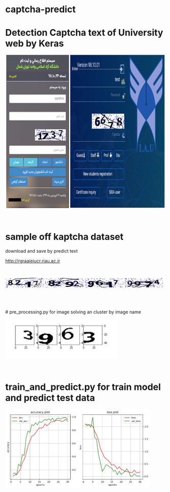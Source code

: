 # captcha-predict

# Detection Captcha text of University web by Keras

<p align="center">
  <img width="39%" height="480" src="https://github.com/esnrhm/captcha-predict/blob/master/img/web.png" / >
  <img width="59%" height="480" src="https://github.com/esnrhm/captcha-predict/blob/master/img/web1.png" />
</p>
<br>

# sample off kaptcha dataset

download and save by predict text
<br>
     
<a href="http://rgraaieiucr.riau.ac.ir/loginb.aspx">http://rgraaieiucr.riau.ac.ir</a>



<br>


<p float="Center">
  <img src="https://github.com/esnrhm/captcha-predict/blob/master/img/dataset/8217.jpg" width="24%" />
  <img src="https://github.com/esnrhm/captcha-predict/blob/master/img/dataset/8292.jpg" width="24%" /> 
  <img src="https://github.com/esnrhm/captcha-predict/blob/master/img/dataset/9617.jpg" width="24%" />
  <img src="https://github.com/esnrhm/captcha-predict/blob/master/img/dataset/9974.jpg" width="24%" />
</p>

<br>
<br>
<br>
# pre_processing.py for image solving an cluster by image name 

<p float="Center">
  <img src="https://github.com/esnrhm/captcha-predict/blob/master/solve.png" width="70%" />
</p>

<br>

# train_and_predict.py for train model and predict test data  

<p float="Center">
  <img src="https://github.com/esnrhm/captcha-predict/blob/master/download.png" width="90%" />
</p>

<br>


